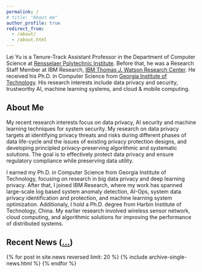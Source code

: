 ```yaml
---
permalink: /
# title: "About me"
author_profile: true
redirect_from: 
  - /about/
  - /about.html
---
```


Lei Yu is a Tenure-Track Assistant Professor in the Department of Computer Science at [Rensselaer Polytechnic Institute](https://www.rpi.edu/). Before that, he was a Research Staff Member at IBM Research, [IBM Thomas J. Watson Research Center](https://research.ibm.com/labs/watson/). He received his Ph.D. in Computer Science from [Georgia Institute of Technology](https://www.gatech.edu/). His research interests include data privacy and security, trustworthy AI, machine learning systems, and cloud & mobile computing.

<!-- **To prospective graduate students**: Multiple Ph.D student (RA) positions are available. I am looking for self-motivated students who have strong interests in data privacy/system security, Trustworthy AI, exploiting and optimizing machine learning systems, starting in Fall 2024. If you are interested, drop me an e-mail with your CV and transcripts, and also please apply [here](https://admissions.rpi.edu/graduate/masters-and-phd-applicants) and mention my name in your application. -->


## About Me
My recent research interests focus on data privacy, AI security and machine learning techniques for system security. My research on data privacy targets at identifying privacy threats and risks during different phases of data life-cycle and the issues of existing privacy protection designs, and developing principled privacy-preserving algorithmic and systematic solutions. The goal is to effectively protect data privacy and ensure regulatory compliance while preserving data utility.

I earned my Ph.D. in Computer Science from Georgia Institute of Technology, focusing on research in big data privacy and deep learning privacy. After that, I joined IBM Research, where my work has spanned large-scale log based system anomaly detection, AI-Ops, system data privacy identification and protection, and machine learning system optimization. Additionaly, I hold a Ph.D. degree from Harbin Institute of Technology, China. My earlier research involved wireless sensor network, cloud computing, and algorithmic solutions for improving the performance of distributed systems.

 
## Recent News ([...](/news/))
<div class="grid__wrapper">
  {% for post in site.news reversed limit: 20 %}
     {% include archive-single-news.html %}
  {% endfor %}
</div>

 
